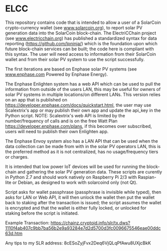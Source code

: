 # ELCC

This repository contains code that is intended to allow a user of a SolarCoin crypto-currency wallet (see www.solarcoin.org), to report solar PV generation data into the SolarCoin block-chain.  The ElectriCChain project (see www.electricchain.org) has published a standardized syntax for data reporting (https://github.com/lpninja/) which is the foundation upon which future block-chain services can be built; the code here is compliant with this syntax.  The user will need access to information from their SolarCoin wallet and from their solar PV system to use the script successfully.

The first iterations are based on Enphase solar PV systems (see www.enphase.com  Powered by Enphase Energy).

The Enphase Enlighten system has a web API which can be used to pull the information from outside of the users LAN, this may be useful for owners of solar PV systems in multiple locations/on different LANs.  This version relies on an app that is published on https://developer.enphase.com/docs/quickstart.html, the user may use Scalextrix's app or may publish their own app and update the api_key in the Python script. 
NOTE: Scalextrix's web API is limited by the number/frequency of calls and is on the free Watt Plan https://developer.enphase.com/plans, if this becomes over subscribed, users will need to publish their own Enlighten app.

The Enphase Envoy system also has a LAN API that can be used when the data collection can be made from with in the solar PV operators LAN, this is the preferred method as it is not centralized, has no usage/frequency tiers or charges.

It is intended that low power IoT devices will be used for running the block-chain and gathering the solar PV generation data.  These scripts are curently in Python 2.7 and should work natively on Raspberry Pi 2/3 with Raspian-lite or Debian, as designed to work with solarcoind only (not Qt).

Script asks for wallet passphrase (passphrase is invisible while typed), then asks for LAN or Web API, it will then unlock the wallet then put the wallet back to staking after the transaction is issued; the  script assumes the wallet is encrypted and that the wallet is either fully locked, or unlocked for staking before the script is initiated.

Example Transaction: https://chainz.cryptoid.info/slr/tx.dws?1110f4ab407c9bb7ba56b2e9a93284e7d2d5700d3fc0096675546eae00ddc63d.htm

Any tips to my SLR address: 8cESoZyjFvx2Deq6VjQLqPfAwu8UXjcBkK
